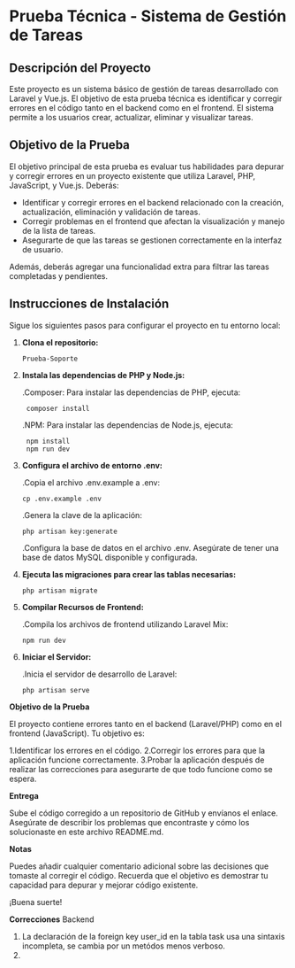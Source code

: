 # Prueba Técnica - Sistema de Gestión de Tareas

## Descripción del Proyecto

Este proyecto es un sistema básico de gestión de tareas desarrollado con Laravel y Vue.js. El objetivo de esta prueba técnica es identificar y corregir errores en el código tanto en el backend como en el frontend. El sistema permite a los usuarios crear, actualizar, eliminar y visualizar tareas.

## Objetivo de la Prueba

El objetivo principal de esta prueba es evaluar tus habilidades para depurar y corregir errores en un proyecto existente que utiliza Laravel, PHP, JavaScript, y Vue.js. Deberás:

- Identificar y corregir errores en el backend relacionado con la creación, actualización, eliminación y validación de tareas.
- Corregir problemas en el frontend que afectan la visualización y manejo de la lista de tareas.
- Asegurarte de que las tareas se gestionen correctamente en la interfaz de usuario.

Además, deberás agregar una funcionalidad extra para filtrar las tareas completadas y pendientes.

## Instrucciones de Instalación

Sigue los siguientes pasos para configurar el proyecto en tu entorno local:


1. **Clona el repositorio:**

       Prueba-Soporte
   
2. **Instala las dependencias de PHP y Node.js:**

   .Composer: Para instalar las dependencias de PHP, ejecuta:
   
        composer install

   .NPM: Para instalar las dependencias de Node.js, ejecuta:

        npm install
        npm run dev

3. **Configura el archivo de entorno .env:**

   .Copia el archivo .env.example a .env:

       cp .env.example .env
   
   .Genera la clave de la aplicación:

       php artisan key:generate
   
   .Configura la base de datos en el archivo .env. Asegúrate de tener una base de datos MySQL disponible y configurada.
   
4. **Ejecuta las migraciones para crear las tablas necesarias:**

       php artisan migrate

5. **Compilar Recursos de Frontend:**

   .Compila los archivos de frontend utilizando Laravel Mix:

       npm run dev

6. **Iniciar el Servidor:**

   .Inicia el servidor de desarrollo de Laravel:

       php artisan serve

       
**Objetivo de la Prueba**

El proyecto contiene errores tanto en el backend (Laravel/PHP) como en el frontend (JavaScript). Tu objetivo es:

 1.Identificar los errores en el código.
 2.Corregir los errores para que la aplicación funcione correctamente.
 3.Probar la aplicación después de realizar las correcciones para asegurarte de que todo funcione como se espera.
 
**Entrega**

Sube el código corregido a un repositorio de GitHub y envíanos el enlace. Asegúrate de describir los problemas que encontraste y cómo los solucionaste en este archivo README.md.

**Notas**

Puedes añadir cualquier comentario adicional sobre las decisiones que tomaste al corregir el código.
Recuerda que el objetivo es demostrar tu capacidad para depurar y mejorar código existente.

¡Buena suerte!

**Correcciones**
Backend
 1. La declaración de la foreign key user_id en la tabla task usa una sintaxis incompleta, se cambia por un metódos menos verboso.
 2. 
